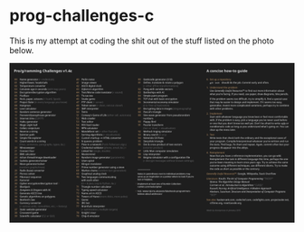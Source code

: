 # prog-challenges-c
This is my attempt at coding the shit out of the stuff listed on the photo below.

![Pro/g/ramming Challenges v1.4e](/img/pc.png)
